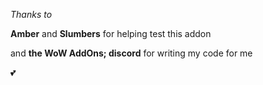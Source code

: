 *Thanks to*

**Amber** and **Slumbers** for helping test this addon

and **the WoW AddOns; discord** for writing my code for me

💕
